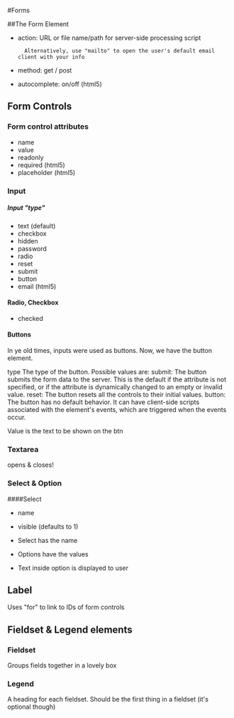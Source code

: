 #Forms

##The Form Element

* action:
        URL or file name/path for server-side processing script
        
        Alternatively, use "mailto" to open the user's default email client with your info
* method: get / post
* autocomplete: on/off (html5)

## Form Controls

### Form control attributes
* name
* value
* readonly
* required (html5)
* placeholder (html5)

### Input

##### Input "type"
* text (default)
* checkbox
* hidden
* password
* radio
* reset
* submit
* button
* email (html5)

#### Radio, Checkbox

* checked

#### Buttons
In ye old times, inputs were used as buttons. Now, we have the button element.

type
The type of the button. Possible values are:
submit: The button submits the form data to the server. This is the default if the attribute is not specified, or if the attribute is dynamically changed to an empty or invalid value.
reset: The button resets all the controls to their initial values.
button: The button has no default behavior. It can have client-side scripts associated with the element's events, which are triggered when the events occur.

Value is the text to be shown on the btn


### Textarea
opens & closes!

### Select & Option
####Select

* name
* visible (defaults to 1)

* Select has the name
* Options have the values
* Text inside option is displayed to user

## Label
Uses "for" to link to IDs of form controls

## Fieldset & Legend elements
### Fieldset
Groups fields together in a lovely box
### Legend
A heading for each fieldset. Should be the first thing in a fieldset (it's optional though)
